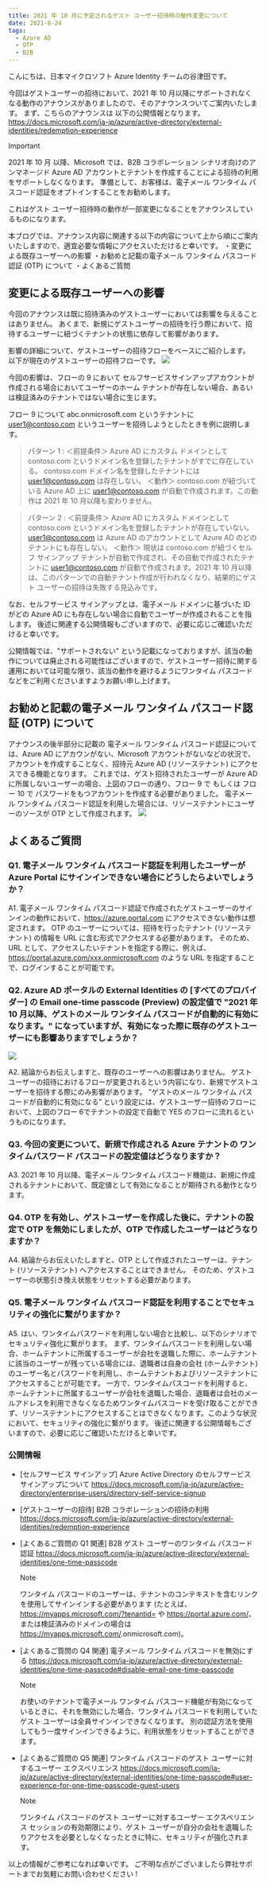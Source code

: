 ```yaml
---
title: 2021 年 10 月に予定されるゲスト ユーザー招待時の動作変更について
date: 2021-8-24
tags:
  - Azure AD
  - OTP
  - B2B
---
```


こんにちは、日本マイクロソフト Azure Identity チームの谷津田です。

今回はゲストユーザーの招待において、2021 年 10 月以降にサポートされなくなる動作のアナウンスがありましたので、そのアナウンスついてご案内いたします。
まず、こちらのアナウンスは 以下の公開情報となります。
https://docs.microsoft.com/ja-jp/azure/active-directory/external-identities/redemption-experience
> [!IMPORTANT]
> 2021 年 10 月 以降、Microsoft では、B2B コラボレーション シナリオ向けのアンマネージド Azure AD アカウントとテナントを作成することによる招待の利用をサポートしなくなります。 準備として、お客様は、電子メール ワンタイム パスコード認証をオプトインすることをお勧めします。

 これはゲスト ユーザー招待時の動作が一部変更になることをアナウンスしているものになります。

本ブログでは、アナウンス内容に関連する以下の内容について上から順にご案内いたしますので、適宜必要な情報にアクセスいただけると幸いです。
・変更による既存ユーザーへの影響
・お勧めと記載の電子メール ワンタイム パスコード認証 (OTP) について
・よくあるご質問

## 変更による既存ユーザーへの影響

今回のアナウンスは既に招待済みのゲストユーザーにおいては影響を与えることはありません。
あくまで、新規にゲストユーザーの招待を行う際において、招待するユーザーに紐づくテナントの状態に依存して影響があります。

影響の詳細について、ゲストユーザーの招待フローをベースにご紹介します。
以下が現在のゲストユーザーの招待フローです。
![](./Announcement_of_OTP/image01.png)

今回の影響は、フローの 9 において セルフサービスサインアップアカウントが作成される場合においてユーザーのホーム テナントが存在しない場合、あるいは検証済みのテナントではない場合に生じます。

フロー 9 について abc.onmicrosoft.com というテナントに user1@contoso.com というユーザーを招待しようとしたときを例に説明します。

>パターン 1 : 
＜前提条件＞
Azure AD にカスタム ドメインとして contoso.com というドメイン名を登録したテナントがすでに存在している。
contoso.com ドメイン名を登録したテナントには user1@contoso.com は存在しない。
＜動作＞
contoso.com が紐づいている Azure AD 上に user1@contoso.com が自動で作成されます。この動作は 2021 年 10 月以降も変わりません。

>パターン 2 : 
＜前提条件＞
Azure AD にカスタム ドメインとして contoso.com というドメイン名を登録したテナントが存在していない。
user1@contoso.com は Azure AD のアカウントとして Azure AD のどのテナントにも存在しない。
＜動作＞ 
現状は contoso.com が紐づくセルフ サインアップ テナントが自動で作成され、その自動で作成されたテナントに user1@contoso.com が自動で作成されます。2021 年 10 月以降は、このパターンでの自動テナント作成が行われなくなり、結果的にゲスト ユーザーの招待は失敗する見込みです。

なお、セルフサービス サインアップとは、電子メール ドメインに基づいた ID がどの Azure AD にも存在しない場合に自動でユーザーが作成されることを指します。
後述に関連する公開情報もございますので、必要に応じご確認いただけると幸いです。

公開情報では、"サポートされない" という記載になっておりますが、該当の動作については廃止される可能性はございますので、ゲストユーザー招待に関する運用においては可能な限り、該当の動作を避けるようにワンタイム パスコードなどをご利用くださいますようお願い申し上げます。

## お勧めと記載の電子メール ワンタイム パスコード認証 (OTP) について

アナウンスの後半部分に記載の 電子メール ワンタイム パスコード認証については、Azure AD にアカウンがない、Microsoft アカウントがないなどの状況で、アカウントを作成することなく、招待元 Azure AD (リソーステナント) にアクセスできる機能となります。
これまでは、ゲスト招待されたユーザーが Azure AD に所属しないユーザーの場合、上図のフローの通り、フロー 9 で もしくは フロー 10 で パスワードをもつアカウントを作成する必要がありました。
電子メール ワンタイム パスコード認証を利用した場合には、リソーステナントにユーザーのソースが OTP として作成されます。
![](./Announcement_of_OTP/image02.png)

## よくあるご質問

### Q1. 電子メール ワンタイム パスコード認証を利用したユーザーが Azure Portal にサインインできない場合にどうしたらよいでしょうか？

A1. 電子メール ワンタイム パスコード認証で作成されたゲストユーザーのサインインの動作において、https://azure.portal.com にアクセスできない動作は想定されます。
OTP のユーザーについては、招待を行ったテナント (リソーステナント) の情報を URL に含む形式でアクセスする必要があります。
そのため、URL として、アクセスしたいテナントを指定する際に、例えば、https://portal.azure.com/xxx.onmicrosoft.com のような URL を指定することで、ログインすることが可能です。

### Q2. Azure AD ポータルの External Identities の [すべてのプロバイダー] の Email one-time passcode (Preview)  の設定値で "2021 年 10 月以降、ゲストのメール ワンタイム パスコードが自動的に有効になります。" になっていますが、有効になった際に既存のゲストユーザーにも影響ありますでしょうか？

![](./Announcement_of_OTP/image03.png)

A2. 結論からお伝えしますと、既存のユーザーへの影響はありません。
ゲストユーザーの招待におけるフローが変更されるという内容になり、新規でゲストユーザーを招待する際にのみ影響があります。
”ゲストのメール ワンタイム パスコードが自動的に有効になる” という設定には、ゲストユーザー招待のフローにおいて、上図のフロー 6でテナントの設定で自動で YES のフローに流れるというものになります。

### Q3. 今回の変更について、新規で作成される Azure テナントの ワンタイムパスワード パスコードの設定値はどうなりますか？

A3. 2021 年 10 月以降、電子メール ワンタイム パスコード機能は、新規に作成されるテナントにおいて、既定値として有効になることが期待される動作となります。

### Q4. OTP を有効し、ゲストユーザーを作成した後に、テナントの設定で OTP を無効にしましたが、OTP で作成したユーザーはどうなりますか？

A4. 結論からお伝えいたしますと、OTP として作成されたユーザーは、テナント (リソーステナント) へアクセスすることはできません。
そのため、ゲストユーザーの状態引き換え状態をリセットする必要があります。

### Q5. 電子メール ワンタイム パスコード認証を利用することでセキュリティの強化に繋がりますか？

A5. はい、ワンタイムパスワードを利用しない場合と比較し、以下のシナリオでセキュリティ強化に繋がります。 
まず、ワンタイムパスコードを利用しない場合、ホームテナントに所属するユーザーが会社を退職した際に、ホームテナントに該当のユーザーが残っている場合には、退職者は自身の会社 (ホームテナント) のユーザー名とパスワードを利用し、ホームテナントおよびリソーステナントにアクセスすることが可能です。
一方で、ワンタイムパスコードを利用すると、ホームテナントに所属するユーザーが会社を退職した場合、退職者は会社のメールアドレスを利用できなくなるためワンタイムパスコードを受け取ることができず、リソーステナントにアクセスすることはできなくなります。このような状況において、セキュリティの強化に繋がります。
後述に関連する公開情報もございますので、必要に応じご確認いただけると幸いです。

### 公開情報

- [セルフサービス サインアップ]
Azure Active Directory のセルフサービス サインアップについて
https://docs.microsoft.com/ja-jp/azure/active-directory/enterprise-users/directory-self-service-signup

- [ゲストユーザーの招待]
B2B コラボレーションの招待の利用
https://docs.microsoft.com/ja-jp/azure/active-directory/external-identities/redemption-experience

- [よくあるご質問の Q1 関連]
B2B ゲスト ユーザーのワンタイム パスコード認証
https://docs.microsoft.com/ja-jp/azure/active-directory/external-identities/one-time-passcode
  > [!Note]
  > ワンタイム パスコードのユーザーは、テナントのコンテキストを含むリンクを使用してサインインする必要があります (たとえば、https://myapps.microsoft.com/?tenantid=<tenant id> や https://portal.azure.com/<tenant id>、または検証済みのドメインの場合は https://myapps.microsoft.com/<verified domain>.onmicrosoft.com)。

- [よくあるご質問の Q4 関連]
電子メール ワンタイム パスコードを無効にする
https://docs.microsoft.com/ja-jp/azure/active-directory/external-identities/one-time-passcode#disable-email-one-time-passcode
  > [!Note]
  > お使いのテナントで電子メール ワンタイム パスコード機能が有効になっているときに、それを無効にした場合、ワンタイム パスコードを利用していたゲスト ユーザーは全員サインインできなくなります。 別の認証方法を使用してもう一度サインインできるように、利用状態をリセットすることができます。

- [よくあるご質問の Q5 関連]
ワンタイム パスコードのゲスト ユーザーに対するユーザー エクスペリエンス
https://docs.microsoft.com/ja-jp/azure/active-directory/external-identities/one-time-passcode#user-experience-for-one-time-passcode-guest-users
  > [!Note]
  > ワンタイム パスコードのゲスト ユーザーに対するユーザー エクスペリエンス
  > セッションの有効期限により、ゲスト ユーザーが自分の会社を退職したりアクセスを必要としなくなったときに特に、セキュリティが強化されます。

以上の情報がご参考になれば幸いです。
ご不明な点がございましたら弊社サポートまでお気軽にお問い合わせください !